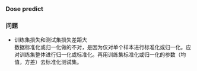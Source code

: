 ### Dose predict 
### 问题
- 训练集损失和测试集损失差距大  
  数据标准化或归一化做的不对，是因为仅对单个样本进行标准化或归一化。应对训练集整体进行归一化或标准化。再用训练集标准化或归一化的参数（均值，方差）去标准化测试集。
<!--stackedit_data:
eyJoaXN0b3J5IjpbLTEyODMzNzk0MjQsLTIwODg3NDY2MTIsMT
g0NDI5NTkzNCwtOTkzNTMwNDA3LDcwNDMwMDY2NiwtNDEyOTgx
MzksMTI1MDY2NzgyNiwxMTQwOTcwMjc1LDcyNzkyMDI4MCw5NT
I0NTQzMTIsMTEwODQ4OTE1NiwtMTk2OTk5NTcwMiwxNTc2NTIw
MjAxLC0xMjQ5MTIzODQ1LC0yMDg4NzQ2NjEyXX0=
-->